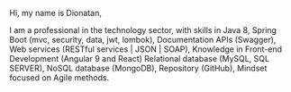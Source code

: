 Hi, my name is Dionatan,

I am a professional in the technology sector, with skills in Java 8, Spring Boot (mvc, security, data, jwt, lombok), Documentation APIs (Swagger),
Web services (RESTful services | JSON | SOAP), Knowledge in Front-end Development (Angular 9 and React) Relational database (MySQL, SQL SERVER),
NoSQL database (MongoDB), Repository (GitHub), Mindset focused on Agile methods.

